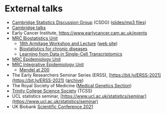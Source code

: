 # External talks

* [Cambridge Statistics Discussion Group](https://talks.cam.ac.uk/show/index/44749) (CSDG) ([slides/mp3 files](http://www.mrc-cbu.cam.ac.uk/people/peter.watson/csdg.html))
* [Cambridge talks](https://talks.cam.ac.uk/index)
* Early Cancer Institute, <https://www.earlycancer.cam.ac.uk/events>
* [MRC Biostatistics Unit](https://www.mrc-bsu.cam.ac.uk/news-and-events/cambridge-bsu-lectures-in-biomedical-data-science/)
    - <span style="color:red">[18th Armitage Workshop and Lecture](https://www.eventbrite.co.uk/e/18th-armitage-workshop-and-lecture-tickets-168410583589)</span> ([web site](https://www.mrc-bsu.cam.ac.uk/news-and-events/armitage-lectureships-and-workshops/))
    - <span style="color:red">[Biostatistics for chronic diseases](https://www.eventbrite.co.uk/e/biostatistics-for-chronic-diseases-symposium-tickets-176328091067?ref=estw)</span>
    - <span style="color:red">[Learning from Data in Single-Cell Transcriptomics](https://www.eventbrite.co.uk/e/cambridge-bsu-lecture-in-biomedical-data-science-prof-sandrine-dudoit-tickets-251259533027)</span>
* [MRC Epidemiology Unit](http://www.mrc-epid.cam.ac.uk/events)
* [MRC Integrative Epidemiology Unit](https://www.bristol.ac.uk/integrative-epidemiology/seminars)
    - [Mendel at 200](https://www.bristol.ac.uk/integrative-epidemiology/seminars/mendel_200/)
* The Early Researchers Seminar Series (ERSS), [https://bit.ly/ERSS-2021](https://bit.ly/ERSS-2021) ([archive](https://bit.ly/ERSSintro))
* The Royal Society of Medicine ([Medical Genetics Section](https://www.rsm.ac.uk/sections/medical-genetics-section/))
* [Trinity College Science Society](http://talks.cam.ac.uk/show/index/28326) (TCSS)
* UCL statistics seminar, [https://www.ucl.ac.uk/statistics/seminar](https://www.ucl.ac.uk/statistics/seminar)
* UK Biobank [Scientific Conference 2021](https://www.ukbiobank.ac.uk/learn-more-about-uk-biobank/scientific-conference-2021)
